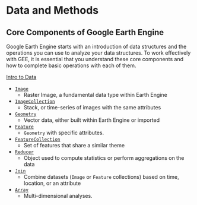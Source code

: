 # Data and Methods

## Core Components of Google Earth Engine 

Google Earth Engine starts with an introduction of data structures and the operations you can use to analyze your data structures. To work effectively with GEE, it is essential that you understand these core components and how to complete basic operations with each of them. 

[Intro to Data](https://developers.google.com/earth-engine/guides)

- [`Image`](https://developers.google.com/earth-engine/guides/image_overview)
  - Raster Image, a fundamental data type within Earth Engine
- [`ImageCollection`](https://developers.google.com/earth-engine/guides/ic_creating)
  - Stack, or time-series of images with the same attributes
- [`Geometry`](https://developers.google.com/earth-engine/guides/geometries)
  - Vector data, either built within Earth Engine or imported
- [`Feature`](https://developers.google.com/earth-engine/guides/features)
  -  `Geometry` with specific attributes.
- [`FeatureCollection`](https://developers.google.com/earth-engine/guides/feature_collections)
  - Set of features that share a similar theme
- [`Reducer`](https://developers.google.com/earth-engine/guides/reducers_intro)
  - Object used to compute statistics or perform aggregations on the data
- [`Join`](https://developers.google.com/earth-engine/guides/joins_intro)
  - Combine datasets (`Image` or `Feature` collections) based on time, location, or an attribute
- [`Array`](https://developers.google.com/earth-engine/guides/arrays_intro)
  - Multi-dimensional analyses.


